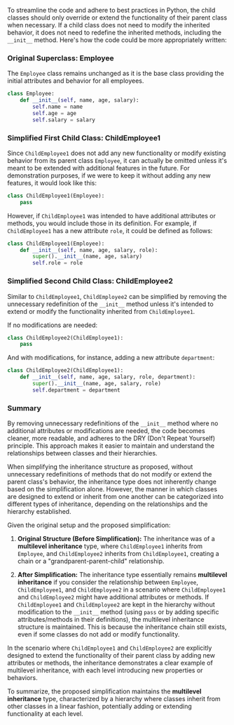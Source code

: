 To streamline the code and adhere to best practices in Python, the child classes should only override or extend the functionality of their parent class when necessary. If a child class does not need to modify the inherited behavior, it does not need to redefine the inherited methods, including the `__init__` method. Here's how the code could be more appropriately written:

### Original Superclass: Employee
The `Employee` class remains unchanged as it is the base class providing the initial attributes and behavior for all employees.

```python
class Employee:
    def __init__(self, name, age, salary):
        self.name = name
        self.age = age
        self.salary = salary
```

### Simplified First Child Class: ChildEmployee1
Since `ChildEmployee1` does not add any new functionality or modify existing behavior from its parent class `Employee`, it can actually be omitted unless it's meant to be extended with additional features in the future. For demonstration purposes, if we were to keep it without adding any new features, it would look like this:

```python
class ChildEmployee1(Employee):
    pass
```

However, if `ChildEmployee1` was intended to have additional attributes or methods, you would include those in its definition. For example, if `ChildEmployee1` has a new attribute `role`, it could be defined as follows:

```python
class ChildEmployee1(Employee):
    def __init__(self, name, age, salary, role):
        super().__init__(name, age, salary)
        self.role = role
```

### Simplified Second Child Class: ChildEmployee2
Similar to `ChildEmployee1`, `ChildEmployee2` can be simplified by removing the unnecessary redefinition of the `__init__` method unless it's intended to extend or modify the functionality inherited from `ChildEmployee1`.

If no modifications are needed:

```python
class ChildEmployee2(ChildEmployee1):
    pass
```

And with modifications, for instance, adding a new attribute `department`:

```python
class ChildEmployee2(ChildEmployee1):
    def __init__(self, name, age, salary, role, department):
        super().__init__(name, age, salary, role)
        self.department = department
```

### Summary
By removing unnecessary redefinitions of the `__init__` method where no additional attributes or modifications are needed, the code becomes cleaner, more readable, and adheres to the DRY (Don't Repeat Yourself) principle. This approach makes it easier to maintain and understand the relationships between classes and their hierarchies.



When simplifying the inheritance structure as proposed, without unnecessary redefinitions of methods that do not modify or extend the parent class's behavior, the inheritance type does not inherently change based on the simplification alone. However, the manner in which classes are designed to extend or inherit from one another can be categorized into different types of inheritance, depending on the relationships and the hierarchy established.

Given the original setup and the proposed simplification:

1. **Original Structure (Before Simplification):** The inheritance was of a **multilevel inheritance** type, where `ChildEmployee1` inherits from `Employee`, and `ChildEmployee2` inherits from `ChildEmployee1`, creating a chain or a "grandparent-parent-child" relationship.

2. **After Simplification:** The inheritance type essentially remains **multilevel inheritance** if you consider the relationship between `Employee`, `ChildEmployee1`, and `ChildEmployee2` in a scenario where `ChildEmployee1` and `ChildEmployee2` might have additional attributes or methods. If `ChildEmployee1` and `ChildEmployee2` are kept in the hierarchy without modification to the `__init__` method (using `pass` or by adding specific attributes/methods in their definitions), the multilevel inheritance structure is maintained. This is because the inheritance chain still exists, even if some classes do not add or modify functionality.

In the scenario where `ChildEmployee1` and `ChildEmployee2` are explicitly designed to extend the functionality of their parent class by adding new attributes or methods, the inheritance demonstrates a clear example of multilevel inheritance, with each level introducing new properties or behaviors.

To summarize, the proposed simplification maintains the **multilevel inheritance** type, characterized by a hierarchy where classes inherit from other classes in a linear fashion, potentially adding or extending functionality at each level.